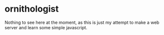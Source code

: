 ornithologist
=============

Nothing to see here at the moment, as this is just my attempt to make a web
server and learn some simple javascript.